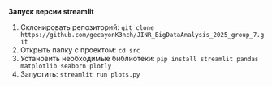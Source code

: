 **Запуск версии streamlit**

1. Склонировать репозиторий: `git clone https://github.com/gecayonK3nch/JINR_BigDataAnalysis_2025_group_7.git`
2. Открыть папку с проектом: `cd src`
3. Установить необходимые библиотеки: `pip install streamlit pandas matplotlib seaborn plotly`
4. Запустить: `streamlit run plots.py`